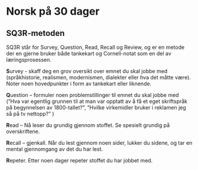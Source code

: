 # Norsk på 30 dager

## SQ3R-metoden

SQ3R står for Survey, Question, Read, Recall og Review, og er en metode der en gjerne bruker både tankekart og Cornell-notat som en del av læringsprosessen.

**S**urvey -  skaff deg en grov oversikt over emnet du skal jobbe med (språkhistorie, realismen, modernismen, dialekter eller hva det måtte være). Noter noen hovedpunkter i form av tankekart eller liknende.

**Q**uestion – formuler noen problemstillinger til emnet du skal jobbe med (”Hva var egentlig grunnen til at man var opptatt av å få et eget skriftspråk på begynnelsen av 1800-tallet?”, ”Hvilke virkemidler bruker i reklamen jeg så på tv nettopp?” )

**R**ead – Nå leser du grundig gjennom stoffet. Se spesielt grundig på overskriftene.

**R**ecall – gjenkall. Når du lest gjennom noen sider, lukker du sidene, og tar en mental gjennomgang av det du har lest.

**R**epeter. Etter noen  dager repeter stoffet du har jobbet med.